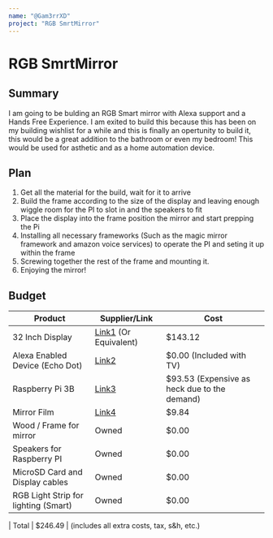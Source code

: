 ```yaml
---
name: "@Gam3rrXD"
project: "RGB SmrtMirror"
---
```


# RGB SmrtMirror

## Summary

I am going to be bulding an RGB Smart mirror with Alexa support and a Hands Free Experience. I am exited to build this because this has been on my building wishlist for a while and this is finally an opertunity to build it, this would be a great addition to the bathroom or even my bedroom! This would be used for asthetic and as a home automation device.
## Plan

1. Get all the material for the build, wait for it to arrive
2. Build the frame according to the size of the display and leaving enough wiggle room for the PI to slot in and the speakers to fit
3. Place the display into the frame position the mirror and start prepping the Pi
4. Installing all necessary frameworks (Such as the magic mirror framework and amazon voice services) to operate the PI and seting it up within the frame
5. Screwing together the rest of the frame and mounting it.
6. Enjoying the mirror!
## Budget

| Product         | Supplier/Link                         | Cost   |
| --------------- | ------------------------------------- | ------ |
| 32 Inch Display | [Link1](https://www.bestbuy.com/site/toshiba-32-class-v35-series-led-hd-smart-fire-tv/6472252.p?skuId=6472252) (Or Equivalent) | $143.12 |
| Alexa Enabled Device (Echo Dot) | [Link2](https://www.bestbuy.com/site/amazon-echo-dot-3rd-gen-smart-speaker-with-alexa-charcoal/6287974.p?skuId=6287974)  | $0.00 (Included with TV) |
| Raspberry Pi 3B| [Link3](https://www.amazon.com/gp/product/B01LPLPBS8/ref=ox_sc_act_title_1?smid=A3V4M3ZRANOD7A&psc=1)  | $93.53 (Expensive as heck due to the demand) |
| Mirror Film | [Link4](https://www.amazon.com/gp/product/B06Y2C79FC/ref=ox_sc_act_title_1?smid=AELVJXV4J0ALF&psc=1) | $9.84
| Wood / Frame for mirror | Owned | $0.00
| Speakers for Raspberry PI | Owned | $0.00
| MicroSD Card and Display cables | Owned | $0.00
| RGB Light Strip for lighting (Smart) | Owned | $0.00

| Total                                               | $246.49 | (includes all extra costs, tax, s&h, etc.)
